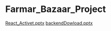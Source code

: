 # Farmar_Bazaar_Project
 
[React_Activet.pptx](https://github.com/user-attachments/files/18547173/React_Activet.pptx)
[backendDowload.pptx](https://github.com/user-attachments/files/18547174/backendDowload.pptx)
